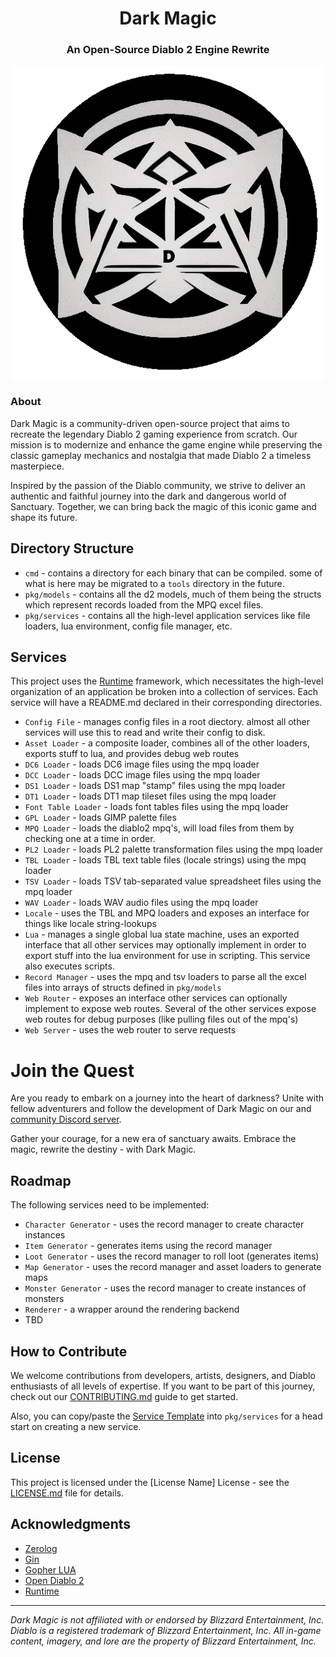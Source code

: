 <h1 align="center">Dark Magic</h1>
<h3 align="center">An Open-Source Diablo 2 Engine Rewrite</h3>
<div align="center">
  <img align="center" src="pkg/dark-magic-logo.png" alt="Dark Magic Logo">
</div>

### About

Dark Magic is a community-driven open-source project that aims to recreate the 
legendary Diablo 2 gaming experience from scratch. Our mission is to modernize 
and enhance the game engine while preserving the classic gameplay mechanics and 
nostalgia that made Diablo 2 a timeless masterpiece.

Inspired by the passion of the Diablo community, we strive to deliver an 
authentic and faithful journey into the dark and dangerous world of Sanctuary. 
Together, we can bring back the magic of this iconic game and shape its future.

## Directory Structure
* `cmd` - contains a directory for each binary that can be compiled. some of what is here may be migrated to a `tools` directory in the future. 
* `pkg/models` - contains all the d2 models, much of them being the structs which represent records loaded from the MPQ excel files.
* `pkg/services` - contains all the high-level application services like file loaders, lua environment, config file manager, etc.

## Services
This project uses the [Runtime](https://github.com/gravestench/runtime) framework, 
which necessitates the high-level organization of an application be broken into
a collection of services. Each service will have a README.md declared in
their corresponding directories.

* `Config File` - manages config files in a root diectory. almost all other services will use this to read and write their config to disk.
* `Asset Loader` - a composite loader, combines all of the other loaders, exports stuff to lua, and provides debug web routes 
* `DC6 Loader` - loads DC6 image files using the mpq loader
* `DCC Loader` - loads DCC image files using the mpq loader
* `DS1 Loader` - loads DS1 map "stamp" files using the mpq loader
* `DT1 Loader` - loads DT1 map tileset files using the mpq loader
* `Font Table Loader` - loads font tables files using the mpq loader
* `GPL Loader` - loads GIMP palette files
* `MPQ Loader` - loads the diablo2 mpq's, will load files from them by checking one at a time in order.
* `PL2 Loader` - loads PL2 palette transformation files using the mpq loader
* `TBL Loader` - loads TBL text table files (locale strings) using the mpq loader
* `TSV Loader` - loads TSV tab-separated value spreadsheet files using the mpq loader
* `WAV Loader` - loads WAV audio files using the mpq loader
* `Locale` - uses the TBL and MPQ loaders and exposes an interface for things like locale string-lookups
* `Lua` - manages a single global lua state machine, uses an exported interface that all other services may optionally implement in order to export stuff into the lua environment for use in scripting. This service also executes scripts. 
* `Record Manager` - uses the mpq and tsv loaders to parse all the excel files into arrays of structs defined in `pkg/models`
* `Web Router` - exposes an interface other services can optionally implement to expose web routes. Several of the other services expose web routes for debug purposes (like pulling files out of the mpq's) 
* `Web Server` - uses the web router to serve requests

# Join the Quest
Are you ready to embark on a journey into the heart of darkness? Unite with 
fellow adventurers and follow the development of Dark Magic on our and 
[community Discord server](https://discord.gg/gT9vTKfV8G).

Gather your courage, for a new era of sanctuary awaits. 
Embrace the magic, rewrite the destiny - with Dark Magic.


## Roadmap
The following services need to be implemented:
* `Character Generator` - uses the record manager to create character instances
* `Item Generator` - generates items using the record manager
* `Loot Generator` - uses the record manager to roll loot (generates items)
* `Map Generator` - uses the record manager and asset loaders to generate maps
* `Monster Generator` - uses the record manager to create instances of monsters
* `Renderer` - a wrapper around the rendering backend
* TBD

## How to Contribute
We welcome contributions from developers, artists, designers, and Diablo 
enthusiasts of all levels of expertise. If you want to be part of this journey, 
check out our [CONTRIBUTING.md](https://github.com/dark-magic/CONTRIBUTING.md) guide to get started.

Also, you can copy/paste the [Service Template](./internal/service_template) 
into `pkg/services` for a head start on creating a new service. 

## License

This project is licensed under the [License Name] License - see the 
[LICENSE.md](LICENSE.md) file for details.

## Acknowledgments
* [Zerolog](github.com/rs/zerolog)
* [Gin](github.com/gin-gonic/gin)
* [Gopher LUA](github.com/yuin/gopher-lua)
* [Open Diablo 2](github.com/opendiablo2/opendiablo2)
* [Runtime](github.com/gravestench/runtime)

---
*Dark Magic is not affiliated with or endorsed by Blizzard Entertainment, Inc. Diablo is a registered trademark of Blizzard Entertainment, Inc. All in-game content, imagery, and lore are the property of Blizzard Entertainment, Inc.*
